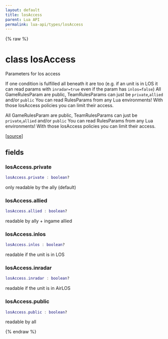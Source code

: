 ```yaml
---
layout: default
title: losAccess
parent: Lua API
permalink: lua-api/types/losAccess
---
```


{% raw %}

# class losAccess





Parameters for los access


If one condition is fulfilled all beneath it are too (e.g. if an unit is in
LOS it can read params with `inradar=true` even if the param has
`inlos=false`) All GameRulesParam are public, TeamRulesParams can just be
`private`,`allied` and/or `public` You can read RulesParams from any Lua
environments! With those losAccess policies you can limit their access.

All GameRulesParam are public, TeamRulesParams can just be `private`,`allied` and/or `public`
You can read RulesParams from any Lua environments! With those losAccess policies you can limit their access.

[<a href="https://github.com/beyond-all-reason/spring/blob/0a561a37ee97c7883fd3f5a4bc995f9a4f6fdea0/rts/Lua/LuaSyncedCtrl.cpp#L1359-L1379" target="_blank">source</a>]





## fields


### losAccess.private

```lua
losAccess.private : boolean?
```



only readable by the ally (default)


### losAccess.allied

```lua
losAccess.allied : boolean?
```



readable by ally + ingame allied


### losAccess.inlos

```lua
losAccess.inlos : boolean?
```



readable if the unit is in LOS


### losAccess.inradar

```lua
losAccess.inradar : boolean?
```



readable if the unit is in AirLOS


### losAccess.public

```lua
losAccess.public : boolean?
```



readable by all




{% endraw %}